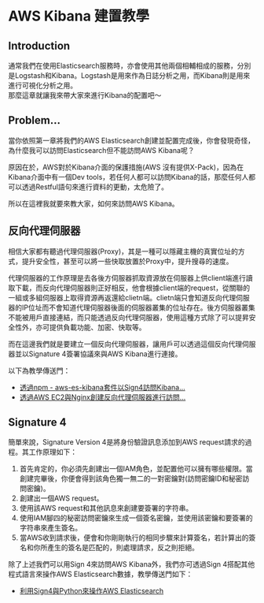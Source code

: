 # AWS Kibana 建置教學

## Introduction

通常我們在使用Elasticsearch服務時，亦會使用其他兩個相輔相成的服務，分別是Logstash和Kibana。Logstash是用來作為日誌分析之用，而Kibana則是用來進行可視化分析之用。  
那麼這章就讓我來帶大家來進行Kibana的配置吧～

## Problem...

當你依照第一章將我們的AWS Elasticsearch創建並配置完成後，你會發現奇怪，為什麼我可以訪問Elasticsearch但不能訪問AWS Kibana呢？

原因在於，AWS對於Kibana介面的保護措施\(AWS 沒有提供X-Pack\)，因為在Kibana介面中有一個Dev tools，若任何人都可以訪問Kibana的話，那麼任何人都可以透過Restful語句來進行資料的更動，太危險了。

所以在這裡我就要來教大家，如何來訪問AWS Kibana。

## 反向代理伺服器

相信大家都有聽過代理伺服器\(Proxy\)，其是一種可以隱藏主機的真實位址的方式，提升安全性，甚至可以將一些快取放置於Proxy中，提升搜尋的速度。

代理伺服器的工作原理是去各後方伺服器抓取資源放在伺服器上供client端進行讀取下載，而反向代理伺服器則正好相反，他會根據client端的request，從關聯的一組或多組伺服器上取得資源再返還給clietn端。clietn端只會知道反向代理伺服器的IP位址而不會知道代理伺服器後面的伺服器叢集的位址存在。後方伺服器叢集不能被用戶直接連結，而只能透過反向代理伺服器，使用這種方式除了可以提昇安全性外，亦可提供負載功能、加密、快取等。

而在這邊我們就是要建立一個反向代理伺服器，讓用戶可以透過這個反向代理伺服器並以Signature 4簽署協議來與AWS Kibana進行連接。

以下為教學傳送門：

* [透過npm - aws-es-kibana套件以Sign4訪問Kibana...](tou-npm-an-awseskibana-tao-jian-hang-sign4-shu-....md)
* [透過AWS EC2與Nginx創建反向代理伺服器進行訪問...](tou-aws-ec2nginx-jian-fan-xiang-dai-li-si-fu-qi-hang-....md)

## Signature 4

簡單來說，Signature Version 4是將身份驗證訊息添加到AWS request請求的過程。其工作原理如下：

1. 首先肯定的，你必須先創建出一個IAM角色，並配置他可以擁有哪些權限。當創建完畢後，你便會得到該角色獨一無二的一對密鑰對\(訪問密鑰ID和秘密訪問密鑰\)。
2. 創建出一個AWS request。
3. 使用該AWS request和其他訊息來創建要簽署的字符串。
4. 使用IAM腳四的秘密訪問密鑰來生成一個簽名密鑰，並使用該密鑰和要簽署的字符串來產生簽名。
5. 當AWS收到請求後，便會和你剛剛執行的相同步驟來計算簽名，若計算出的簽名和你所產生的簽名是匹配的，則處理請求，反之則拒絕。

除了上述我們可以用Sign 4來訪問AWS Kibana外，我們亦可透過Sign 4搭配其他程式語言來操作AWS Elasticsearch數據，教學傳送門如下：

* [利用Sign4與Python來操作AWS Elasticsearch](https://github.com/TIS-JOEY/AWS_Elasticsearch-Kibana_Setup_Tutorial/tree/e2661e39513b35290bcc273136889983acec1e37/li-yong-sign4python-cao-zuo-aws-elasticsearch.md)

